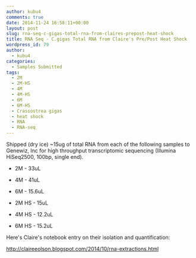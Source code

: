 ```yaml
---
author: kubu4
comments: true
date: 2014-11-24 16:58:11+00:00
layout: post
slug: rna-seq-c-gigas-total-rna-from-claires-prepost-heat-shock
title: RNA Seq - C.gigas Total RNA from Claire's Pre/Post Heat Shock
wordpress_id: 79
author:
  - kubu4
categories:
  - Samples Submitted
tags:
  - 2M
  - 2M-HS
  - 4M
  - 4M-HS
  - 6M
  - 6M-HS
  - Crassostrea gigas
  - heat shock
  - RNA
  - RNA-seq
---
```


Shipped (dry ice) ~15ug of total RNA from each of the following samples to Genewiz, Inc for high throughput transcriptomic sequencing (Illumina HiSeq2500, 100bp, single end).




    
  * 2M - 33uL

    
  * 4M - 41uL

    
  * 6M - 15.6uL

    
  * 2M HS - 15uL

    
  * 4M HS - 12.2uL

    
  * 6M HS - 15.2uL



Here's Claire's notebook entry on their isolation and quantification:

http://claireeolson.blogspot.com/2014/10/rna-extractions.html
